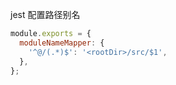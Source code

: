 
jest 配置路径别名


```js
module.exports = {
  moduleNameMapper: {
    '^@/(.*)$': '<rootDir>/src/$1',
  },
};
```